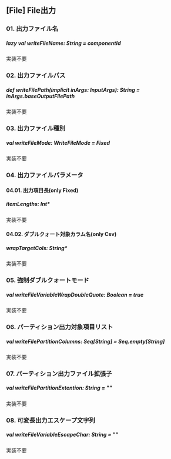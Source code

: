 ## [File] File出力

### 01. 出力ファイル名
##### lazy val writeFileName: String = componentId

実装不要

### 02. 出力ファイルパス
##### def writeFilePath(implicit inArgs: InputArgs): String = inArgs.baseOutputFilePath

実装不要

### 03. 出力ファイル種別
##### val writeFileMode: WriteFileMode = Fixed

実装不要

### 04. 出力ファイルパラメータ

#### 04.01. 出力項目長(only Fixed)
##### itemLengths: Int*

実装不要

#### 04.02. ダブルクォート対象カラム名(only Csv)
##### wrapTargetCols: String*

実装不要

### 05. 強制ダブルクォートモード
##### val writeFileVariableWrapDoubleQuote: Boolean = true

実装不要

### 06. パーティション出力対象項目リスト
##### val writeFilePartitionColumns: Seq[String] = Seq.empty[String]

実装不要

### 07. パーティション出力ファイル拡張子
##### val writeFilePartitionExtention: String = ""

実装不要

### 08. 可変長出力エスケープ文字列
##### val writeFileVariableEscapeChar: String = ""

実装不要

